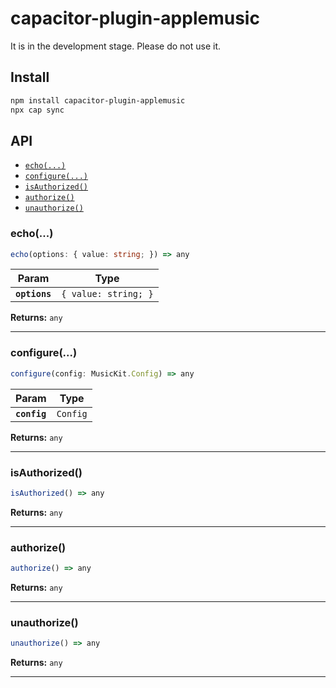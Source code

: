 # capacitor-plugin-applemusic

It is in the development stage. Please do not use it.

## Install

```bash
npm install capacitor-plugin-applemusic
npx cap sync
```

## API

<docgen-index>

- [`echo(...)`](#echo)
- [`configure(...)`](#configure)
- [`isAuthorized()`](#isauthorized)
- [`authorize()`](#authorize)
- [`unauthorize()`](#unauthorize)

</docgen-index>

<docgen-api>
<!--Update the source file JSDoc comments and rerun docgen to update the docs below-->

### echo(...)

```typescript
echo(options: { value: string; }) => any
```

| Param         | Type                            |
| ------------- | ------------------------------- |
| **`options`** | <code>{ value: string; }</code> |

**Returns:** <code>any</code>

---

### configure(...)

```typescript
configure(config: MusicKit.Config) => any
```

| Param        | Type                |
| ------------ | ------------------- |
| **`config`** | <code>Config</code> |

**Returns:** <code>any</code>

---

### isAuthorized()

```typescript
isAuthorized() => any
```

**Returns:** <code>any</code>

---

### authorize()

```typescript
authorize() => any
```

**Returns:** <code>any</code>

---

### unauthorize()

```typescript
unauthorize() => any
```

**Returns:** <code>any</code>

---

</docgen-api>
